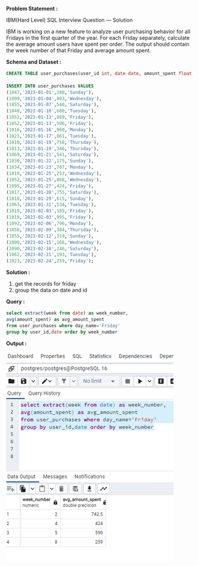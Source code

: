 ******Problem Statement :******

IBM(Hard Level) SQL Interview Question — Solution

IBM is working on a new feature to analyze user purchasing behavior for all Fridays in the first quarter of the year. 
For each Friday separately, calculate the average amount users have spent per order. 
The output should contain the week number of that Friday and average amount spent.

******Schema and Dataset :******
```sql
CREATE TABLE user_purchases(user_id int, date date, amount_spent float, day_name varchar(15));

INSERT INTO user_purchases VALUES
(1047,'2023-01-01',288,'Sunday'),
(1099,'2023-01-04',803,'Wednesday'),
(1055,'2023-01-07',546,'Saturday'),
(1040,'2023-01-10',680,'Tuesday'),
(1052,'2023-01-13',889,'Friday'),
(1052,'2023-01-13',596,'Friday'),
(1016,'2023-01-16',960,'Monday'),
(1023,'2023-01-17',861,'Tuesday'),
(1010,'2023-01-19',758,'Thursday'),
(1013,'2023-01-19',346,'Thursday'),
(1069,'2023-01-21',541,'Saturday'),
(1030,'2023-01-22',175,'Sunday'),
(1034,'2023-01-23',707,'Monday'),
(1019,'2023-01-25',253,'Wednesday'),
(1052,'2023-01-25',868,'Wednesday'),
(1095,'2023-01-27',424,'Friday'),
(1017,'2023-01-28',755,'Saturday'),
(1010,'2023-01-29',615,'Sunday'),
(1063,'2023-01-31',534,'Tuesday'),
(1019,'2023-02-03',185,'Friday'),
(1019,'2023-02-03',995,'Friday'),
(1092,'2023-02-06',796,'Monday'),
(1058,'2023-02-09',384,'Thursday'),
(1055,'2023-02-12',319,'Sunday'),
(1090,'2023-02-15',168,'Wednesday'),
(1090,'2023-02-18',146,'Saturday'),
(1062,'2023-02-21',193,'Tuesday'),
(1023,'2023-02-24',259,'Friday');
```
******Solution :******

1. get the records for friday
2. group the data on date and id 

******Query :******
```sql
select extract(week from date) as week_number,
avg(amount_spent) as avg_amount_spent
from user_purchases where day_name='Friday'
group by user_id,date order by week_number
```

******Output :******

![Example Image](image7.png)







